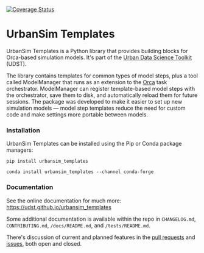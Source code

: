 [![Coverage Status](https://coveralls.io/repos/github/UDST/urbansim_templates/badge.svg?branch=master)](https://coveralls.io/github/UDST/urbansim_templates?branch=master)


# UrbanSim Templates

UrbanSim Templates is a Python library that provides building blocks for Orca-based simulation models. It's part of the [Urban Data Science Toolkit](https://docs.udst.org) (UDST).

The library contains templates for common types of model steps, plus a tool called ModelManager that runs as an extension to the [Orca](https://udst.github.io/orca) task orchestrator. ModelManager can register template-based model steps with the orchestrator, save them to disk, and automatically reload them for future sessions. The package was developed to make it easier to set up new simulation models — model step templates reduce the need for custom code and make settings more portable between models.

### Installation

UrbanSim Templates can be installed using the Pip or Conda package managers:

```
pip install urbansim_templates
```

```
conda install urbansim_templates --channel conda-forge
```

### Documentation

See the online documentation for much more: https://udst.github.io/urbansim_templates

Some additional documentation is available within the repo in `CHANGELOG.md`, `CONTRIBUTING.md`, `/docs/README.md`, and `/tests/README.md`.

There's discussion of current and planned features in the [pull requests](https://github.com/udst/urbansim_templates/pulls?utf8=✓&q=is%3Apr) and [issues](https://github.com/udst/urbansim_templates/issues?utf8=✓&q=is%3Aissue), both open and closed.

